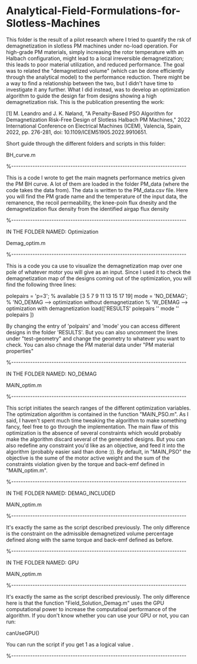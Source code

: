 # Analytical-Field-Formulations-for-Slotless-Machines

This folder is the result of a pilot research where I tried to quantify
the rsk of demagnetization in slotless PM machines under no-load 
operation. For high-grade PM materials, simply increasing the rotor 
temperature with an Halbach configuration, might lead to a local
irreversible demagnetization; this leads to poor material utilization, and
reduced performance. The goal was to related the "demagnetized volume" 
(which can be done efficiently through the analytical model) to the 
performance reduction. There might be a way to find a relationship between 
the two, but I didn't have time to investigate it any further. What I did
instead, was to develop an optimization algorithm to guide the design
far from designs showing a high demagnetization risk.
This is the publication presenting the work:

[1] M. Leandro and J. K. Nøland, "A Penalty-Based PSO Algorithm for 
Demagnetization Risk-Free Design of Slotless Halbach PM Machines," 2022 
International Conference on Electrical Machines (ICEM), Valencia, Spain, 
2022, pp. 276-281, doi: 10.1109/ICEM51905.2022.9910651.


Short guide through the different folders and scripts in this folder:

BH_curve.m

%--------------------------------------------------------------------------

This is a code I wrote to get the main magnets performance metrics given
the PM BH curve. A lot of them are loaded in the folder PM_data (where the
code takes the data from). The data is written to the PM_data.csv file. 
Here you will find the PM grade name and the temperature of the input data, 
the remanence, the recoil permeability, the knee-poin flux dnesity and the 
demagnetization flux density from the identified airgap flux density


%--------------------------------------------------------------------------

IN THE FOLDER NAMED: Optimization

Demag_optim.m

%--------------------------------------------------------------------------

This is a code you ca use to visualize the demagnetization map over one 
pole of whatever motor you will give as an input. Since I used it to check
the demagnetization map of the designs coming out of the optimization, you 
will find the following three lines:

polepairs = 'p=3'; % available [3 5 7 9 11 13 15 17 19]
mode = 'NO_DEMAG'; % 'NO_DEMAG --> optimization without demagnetization
                   % 'W_DEMAG --> optimization with demagnetization
load(['RESULTS\' polepairs '\' mode '\' polepairs ])

By changing the entry of 'polpairs' and 'mode' you can access different 
designs in the folder 'RESULTS'. But you can also uncomment the lines under 
"test-geometry" and change the geometry to whatever you want to check. You 
can also chnage the PM material data under "PM material properties"

%--------------------------------------------------------------------------

IN THE FOLDER NAMED: NO_DEMAG

MAIN_optim.m

%--------------------------------------------------------------------------

This script initiates the search ranges of the different optimization
variables. The optimization algorithm is contained in the function 
"MAIN_PSO.m". As I said, I haven't spent much time tweaking the algorithm
to make something fancy, feel free to go through the implementation. The 
main flaw of this optimization is the absence of several constraints which
would probably make the algorithm discard several of the generated designs.
But you can also redefine any constraint you'd like as an objective, and 
feed it into the algorithm (probably easier said than done :)).
By default, in "MAIN_PSO" the objective is the sume of the motor active 
weight and the sum of the constraints violation given by the torque and
back-emf defined in "MAIN_optim.m".

%--------------------------------------------------------------------------

IN THE FOLDER NAMED: DEMAG_INCLUDED

MAIN_optim.m

%--------------------------------------------------------------------------

It's exactly the same as the script described previously. The only 
difference is the constraint on the admissible demagnetized volume 
percentage defined along with the same torque and back-emf defined as 
before.

%--------------------------------------------------------------------------

IN THE FOLDER NAMED: GPU

MAIN_optim.m

%--------------------------------------------------------------------------

It's exactly the same as the script described previously. The only 
difference here is that the function "Field_Solution_Demag.m" uses the
GPU computational power to increase the computatioal performance of the
algorithm. If you don't know whether you can use your GPU or not, you can 
run:

canUseGPU()

You can run the script if you get 1 as a logical value .

%--------------------------------------------------------------------------







